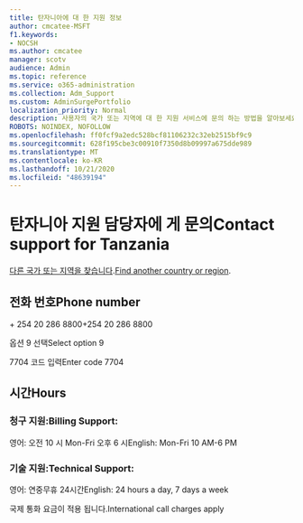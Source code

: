 ```yaml
---
title: 탄자니아에 대 한 지원 정보
author: cmcatee-MSFT
f1.keywords:
- NOCSH
ms.author: cmcatee
manager: scotv
audience: Admin
ms.topic: reference
ms.service: o365-administration
ms.collection: Adm_Support
ms.custom: AdminSurgePortfolio
localization_priority: Normal
description: 사용자의 국가 또는 지역에 대 한 지원 서비스에 문의 하는 방법을 알아보세요.
ROBOTS: NOINDEX, NOFOLLOW
ms.openlocfilehash: ff0fcf9a2edc528bcf81106232c32eb2515bf9c9
ms.sourcegitcommit: 628f195cbe3c00910f7350d8b09997a675dde989
ms.translationtype: MT
ms.contentlocale: ko-KR
ms.lasthandoff: 10/21/2020
ms.locfileid: "48639194"
---
```

# <a name="contact-support-for-tanzania"></a><span data-ttu-id="4b3cc-103">탄자니아 지원 담당자에 게 문의</span><span class="sxs-lookup"><span data-stu-id="4b3cc-103">Contact support for Tanzania</span></span>

<span data-ttu-id="4b3cc-104">[다른 국가 또는 지역을 찾습니다](../contact-support-for-business-products.md).</span><span class="sxs-lookup"><span data-stu-id="4b3cc-104">[Find another country or region](../contact-support-for-business-products.md).</span></span>

## <a name="phone-number"></a><span data-ttu-id="4b3cc-105">전화 번호</span><span class="sxs-lookup"><span data-stu-id="4b3cc-105">Phone number</span></span>
<span data-ttu-id="4b3cc-106">+ 254 20 286 8800</span><span class="sxs-lookup"><span data-stu-id="4b3cc-106">+254 20 286 8800</span></span>

<span data-ttu-id="4b3cc-107">옵션 9 선택</span><span class="sxs-lookup"><span data-stu-id="4b3cc-107">Select option 9</span></span>

<span data-ttu-id="4b3cc-108">7704 코드 입력</span><span class="sxs-lookup"><span data-stu-id="4b3cc-108">Enter code 7704</span></span>

## <a name="hours"></a><span data-ttu-id="4b3cc-109">시간</span><span class="sxs-lookup"><span data-stu-id="4b3cc-109">Hours</span></span>
### <a name="billing-support"></a><span data-ttu-id="4b3cc-110">청구 지원:</span><span class="sxs-lookup"><span data-stu-id="4b3cc-110">Billing Support:</span></span>

<span data-ttu-id="4b3cc-111">영어: 오전 10 시 Mon-Fri 오후 6 시</span><span class="sxs-lookup"><span data-stu-id="4b3cc-111">English: Mon-Fri 10 AM-6 PM</span></span>

### <a name="technical-support"></a><span data-ttu-id="4b3cc-112">기술 지원:</span><span class="sxs-lookup"><span data-stu-id="4b3cc-112">Technical Support:</span></span>

<span data-ttu-id="4b3cc-113">영어: 연중무휴 24시간</span><span class="sxs-lookup"><span data-stu-id="4b3cc-113">English: 24 hours a day, 7 days a week</span></span>

<span data-ttu-id="4b3cc-114">국제 통화 요금이 적용 됩니다.</span><span class="sxs-lookup"><span data-stu-id="4b3cc-114">International call charges apply</span></span>
